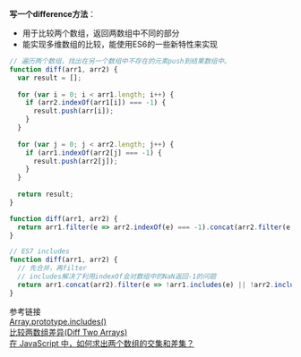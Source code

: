 **写一个difference方法**：  
- 用于比较两个数组，返回两数组中不同的部分  
- 能实现多维数组的比较，能使用ES6的一些新特性来实现

```javascript
// 遍历两个数组，找出在另一个数组中不存在的元素push到结果数组中。
function diff(arr1, arr2) {
  var result = [];
  
  for (var i = 0; i < arr1.length; i++) {
    if (arr2.indexOf(arr1[i]) === -1) {
      result.push(arr[i]);
    }
  }
  
  for (var j = 0; j < arr2.length; j++) {
    if (arr1.indexOf(arr2[j] === -1) {
      result.push(arr2[j]);
    }
  }
  
  return result;
}
```

```javascript
function diff(arr1, arr2) {
  return arr1.filter(e => arr2.indexOf(e) === -1).concat(arr2.filter(e => arr1.indexOf(e) === -1));
}
```

```javascript
// ES7 includes
function diff(arr1, arr2) {
  // 先合并，再filter
  // includes解决了利用indexOf会对数组中的NaN返回-1的问题
  return arr1.concat(arr2).filter(e => !arr1.includes(e) || !arr2.includes(e));
}
```

参考链接  
 [Array.prototype.includes()](https://developer.mozilla.org/en-US/docs/Web/JavaScript/Reference/Global_Objects/Array/includes)  
 [比较两数组差异(Diff Two Arrays)](https://singsing.io/blog/fcc/intermediate-diff-two-arrays/)  
 [在 JavaScript 中，如何求出两个数组的交集和差集？](https://www.zhihu.com/question/19863166)
